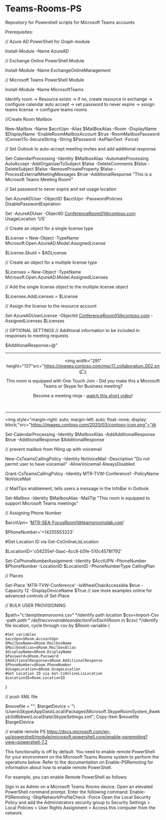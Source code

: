 # Teams-Rooms-PS
Repository for Powershell scripts for Microsoft Teams accounts

Prerequisites:

// Azure AD PowerShell for Graph module

Install-Module -Name AzureAD

// Exchange Online PowerShell Module

Install-Module -Name ExchangeOnlineManagement

// Microsoft Teams PowerShell Module

Install-Module -Name MicrosoftTeams



Identify room -> Resource exists -> if no, create resource in exchange -> configure calendar auto accept -> set password to never expire -> assign teams license -> configure teams rooms

//Create Room Mailbox

New-Mailbox -Name $acctUpn -Alias $MailBoxAlias -Room -DisplayName $DisplayName -EnableRoomMailboxAccount $true -RoomMailboxPassword (ConvertTo-SecureString -String $Password -AsPlainText -Force)

// Set Outlook to auto-accept meeting invites and add additional response

Set-CalendarProcessing -Identity $MailboxAlias -AutomateProcessing AutoAccept -AddOrganizerToSubject $false -DeleteComments $false -DeleteSubject $false -RemovePrivateProperty $false -ProcessExternalMeetingMessages $true -AdditionalResponse "This is a Microsoft Teams Meeting Room!"


// Set password to never expire and set usage location

Set-AzureADUser -ObjectID $acctUpn -PasswordPolicies DisablePasswordExpiration

Set -AzureADUser -ObjectID ConferenceRoom01@contoso.com UsageLocation 'US'

// Create an object for a single license type

$License = New-Object -TypeName Microsoft.Open.AzureAD.Model.AssignedLicense

$License.SkuId = $ADLicense

// Create an object for a multiple license type

$Licenses = New-Object -TypeName Microsoft.Open.AzureAD.Model.AssignedLicenses

// Add the single license object to the multiple license object

$Licenses.AddLicenses = $License

// Assign the license to the resource account

Set-AzureADUserLicense -ObjectId ConferenceRoom01@contoso.com -AssignedLicenses $Licenses

// OPTIONAL SETTINGS
// Additional information to be included in responses to meeting requests

$AdditionalResponse=@" <hr style="font-family: Calibri, Arial, Helvetica, sans-serif; font-size: 12pt; color: rgb(0, 0, 0);"><p align="center"><img width="291" height="137"src="https://images.contoso.com/msc17_collaboration_002.png"></p><p align="center">This room is equipped with One Touch Join - Did you make this a Microsoft Teams or Skype for Business meeting?</p><p align="center">Become a meeting ninja - <a href="https://aka.ms/TeamsRoomVideo">watch this short video</a>!</p><p align="center"><br></p><hr><img style="margin-right: auto; margin-left: auto; float: none; display: block;"src="https://images.contoso.com/2020/03/contoso-icon.png">"@

Set-CalendarProcessing -Identity $MailboxAlias -AddAdditionalResponse $true -AdditionalResponse $AdditionalResponse

// prevent mailbox from filling up with voicemail

New-CsTeamsCallingPolicy -Identity NoVoiceMail -Description "Do not permit user to have voicemail" -AllowVoicemail AlwaysDisabled

Grant-CsTeamsCallingPolicy -Identity MTR-TVW-Conference1 -PolicyName NoVoiceMail

// MailTips enablement, tells users a message in the InfoBar in Outlook

Set-Mailbox -Identity $MailboxAlias -MailTip "This room is equipped to support Microsoft Teams meetings"

// Assigning Phone Number

$acctUpn= 'MTR-SEA-FocusRoom1@teamsroomslab.com'

$PhoneNumber='+14255553223'

#Get Location ID via Get-CsOnlineLisLocation

$LocationID='c04255ef-0aac-4cc8-b5fe-510c4578f792'

Set-CsPhoneNumberAssignment -Identity $AcctUPN -PhoneNumber $PhoneNumber -LocationID $LocationID -PhoneNumberType CallingPlan

// Places

Set-Place 'MTR-TVW-Conference' -IsWheelChairAccessible $true -Capacity 12 -DisplayDeviceName $True // see more examples online for advanced controls of Set-Place





// BULK USER PROVISIONING

$path="c:\temp\teamsrooms.csv" */identify path location
$csv=Import-Csv -path $path */define csv variable and action
ForEach ($Room in $csv) */identify file location, cycle through csv by $Room variable
{

	#Set variables
	$accUpn=$Room.AccountUpn
	$MailboxName=$Room.MailboxName
	$MailboxAlias=$Room.MailboxAlias
	$DisplayName=$Room.DisplayName
	$Password=$Room.Password
	$AdditionalResponse=$Room.AdditionalResponse
	$PhoneNumber=$Room.PhoneNumber
	$UsageLocation=$Room.UsageLocation
	#Get Location ID via Get-CsOnlineLisLocation
	$LocationID=Room.LocationID
}

// push XML file

$movefile = "<path>";
$targetDevice = "\\<Device fqdn> \Users\Skype\AppData\Local\Packages\Microsoft.SkypeRoomSystem_8wekyb3d8bbwe\LocalState\SkypeSettings.xml"; 
Copy-Item $movefile $targetDevice

// enable remote PS https://docs.microsoft.com/en-us/powershell/module/microsoft.powershell.core/enable-psremoting?view=powershell-7.2

This functionality is off by default. You need to enable remote PowerShell for your environment on the Microsoft Teams Rooms system to perform the operations below. Refer to the documentation on Enable-PSRemoting for information about how to enable remote PowerShell.

For example, you can enable Remote PowerShell as follows:

Sign in as Admin on a Microsoft Teams Rooms device.
Open an elevated PowerShell command prompt.
Enter the following command: Enable-PSRemoting -SkipNetworkProfileCheck -Force
Open the Local Security Policy and add the Administrators security group to Security Settings > Local Policies > User Rights Assignment > Access this computer from the network.
